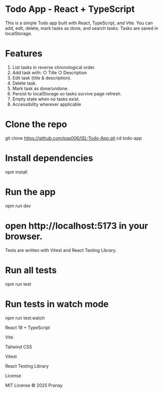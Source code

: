# Todo App - React + TypeScript

This is a simple Todo app built with React, TypeScript, and Vite.
You can add, edit, delete, mark tasks as done, and search tasks. Tasks are saved in localStorage.

# Features

1. List tasks in reverse chronological order.
2. Add task with:
    ○ Title 
    ○ Description 
3. Edit task (title & description).
4. Delete task.
5. Mark task as done/undone.
6. Persist to localStorage so tasks survive page refresh.
7. Empty state when no tasks exist.
8. Accessibility wherever applicable


<!-- Installation -->

# Clone the repo

git clone https://github.com/psp006/ISL-Todo-App.git
cd todo-app

# Install dependencies

npm install

# Run the app

npm run dev

# open http://localhost:5173 in your browser.

<!-- Running Tests -->

Tests are written with Vitest and React Testing Library.

# Run all tests

npm run test

# Run tests in watch mode

 npm run test:watch

<!-- Tech Stack -->

React 18 + TypeScript

Vite

Tailwind CSS

Vitest

React Testing Library


License

MIT License © 2025 Pranay
